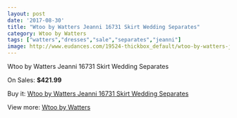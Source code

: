 ```yaml
---
layout: post
date: '2017-08-30'
title: "Wtoo by Watters Jeanni 16731 Skirt Wedding Separates"
category: Wtoo by Watters
tags: ["watters","dresses","sale","separates","jeanni"]
image: http://www.eudances.com/19524-thickbox_default/wtoo-by-watters-jeanni-16731-skirt-wedding-separates.jpg
---
```

Wtoo by Watters Jeanni 16731 Skirt Wedding Separates

On Sales: **$421.99**
<a href="https://www.eudances.com/en/wtoo-by-watters/5805-wtoo-by-watters-jeanni-16731-skirt-wedding-separates.html"><amp-img layout="responsive" width="600" height="600" src="//www.eudances.com/19524-thickbox_default/wtoo-by-watters-jeanni-16731-skirt-wedding-separates.jpg" alt="Wtoo by Watters Jeanni 16731 Skirt Wedding Separates 0" /></a>
<a href="https://www.eudances.com/en/wtoo-by-watters/5805-wtoo-by-watters-jeanni-16731-skirt-wedding-separates.html"><amp-img layout="responsive" width="600" height="600" src="//www.eudances.com/19527-thickbox_default/wtoo-by-watters-jeanni-16731-skirt-wedding-separates.jpg" alt="Wtoo by Watters Jeanni 16731 Skirt Wedding Separates 1" /></a>
<a href="https://www.eudances.com/en/wtoo-by-watters/5805-wtoo-by-watters-jeanni-16731-skirt-wedding-separates.html"><amp-img layout="responsive" width="600" height="600" src="//www.eudances.com/19526-thickbox_default/wtoo-by-watters-jeanni-16731-skirt-wedding-separates.jpg" alt="Wtoo by Watters Jeanni 16731 Skirt Wedding Separates 2" /></a>
<a href="https://www.eudances.com/en/wtoo-by-watters/5805-wtoo-by-watters-jeanni-16731-skirt-wedding-separates.html"><amp-img layout="responsive" width="600" height="600" src="//www.eudances.com/19525-thickbox_default/wtoo-by-watters-jeanni-16731-skirt-wedding-separates.jpg" alt="Wtoo by Watters Jeanni 16731 Skirt Wedding Separates 3" /></a>

Buy it: [Wtoo by Watters Jeanni 16731 Skirt Wedding Separates](https://www.eudances.com/en/wtoo-by-watters/5805-wtoo-by-watters-jeanni-16731-skirt-wedding-separates.html "Wtoo by Watters Jeanni 16731 Skirt Wedding Separates")

View more: [Wtoo by Watters](https://www.eudances.com/en/49-wtoo-by-watters "Wtoo by Watters")